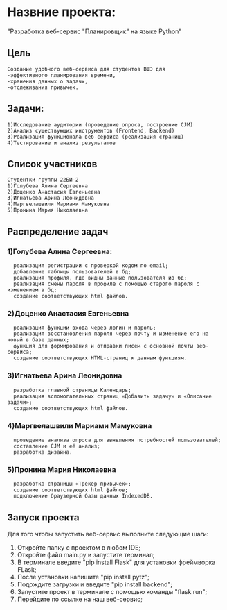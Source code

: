 # Назвние проекта: 
"Разработка веб-сервис "Планировщик" на языке Python"
  ## Цель
    Создание удобного веб-сервиса для студентов ВШЭ для 
    -эффективного планирования времени, 
    -хранения данных о задачх, 
    -отслеживания привычек.

  ## Задачи:
    1)Исследование аудитории (проведение опроса, построение CJM)
    2)Анализ существующих инструментов (Frontend, Backend)
    3)Реализация функционала веб-сервиса (реализация страниц)
    4)Тестирование и анализ результатов

  ## Список участников
    Студентки группы 22БИ-2
    1)Голубева Алина Сергеевна 
    2)Доценко Анастасия Евгеньевна
    3)Игнатьева Арина Леонидовна
    4)Маргвелашвили Мариами Мамуковна
    5)Пронина Мария Николаевна
  ## Распределение задач
  ### 1)Голубева Алина Сергеевна:
      реализация регистрации с проверкой кодом по email; 
      добавление таблицы пользователей в бд; 
      реализация профиля, где видны данные пользователя из бд; 
      реализация смены пароля в профиле с помощью старого пароля с изменением в бд; 
      создание соответствующих html файлов.
  ### 2)Доценко Анастасия Евгеньевна
      реализация функции входа через логин и пароль; 
      реализация восстановления пароля через почту и изменение его на новый в базе данных; 
      функция для формирования и отправки писем с основной почты веб-сервиса; 
      создание соответствующих HTML-страниц к данным функциям.
  ### 3)Игнатьева Арина Леонидовна
      разработка главной страницы Календарь;
      реализация вспомогательных страниц «Добавить задачу» и «Описание задачи»;
      создание соответствующих html файлов.
  ### 4)Маргвелашвили Мариами Мамуковна
      проведение анализа опроса для выявления потребностей пользователей;
      составление CJM и её анализ;
      разработка дизайна.
  ### 5)Пронина Мария Николаевна
      разработка страницы «Трекер привычек»;
      создание соответствующих html файлов;
      подключение браузерной базы данных IndexedDB.

  ## Запуск проекта
  Для того чтобы запустить веб-сервис выполните следующие шаги:
  1) Откройте папку с проектом в любом IDE;
  2) Откройте файл main.py и запустите терминал;
  3) В терминале введите "pip install Flask" для установки фреймворка FLask;
  4) После установки напишите "pip install pytz";
  5) Подождите загрузки и введите "pip install backend";
  6) Запустите проект в терминале с помощью команды "flask run";
  7) Перейдите по ссылке на наш веб-сервис;
